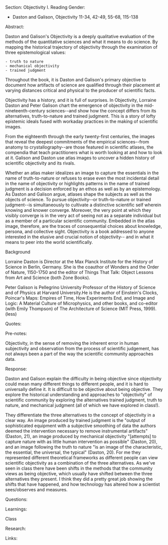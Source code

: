 Section: Objectivity I. Reading Gender:

- Daston and Galison, Objectivity 11-34, 42-49, 55-68, 115-138

Abstract:

Daston and Galison's Objectivity is a deeply qualitative evaluation of the methods of the quantitative sciences and what it means to do science. By mapping the historical trajectory of objectivity through the examination of three epistemological values:

    - truth to nature
    - mechanical objectivity
    - trained judgment

Throughout the book, it is Daston and Galison's primary objective to document how artifacts of science are qualified through their placement at varying distances critical and physical to the producer of scientific facts.

Objectivity has a history, and it is full of surprises. In Objectivity, Lorraine Daston and Peter Galison chart the emergence of objectivity in the mid-nineteenth-century sciences--and show how the concept differs from its alternatives, truth-to-nature and trained judgment. This is a story of lofty epistemic ideals fused with workaday practices in the making of scientific images.

From the eighteenth through the early twenty-first centuries, the images that reveal the deepest commitments of the empirical sciences--from anatomy to crystallography--are those featured in scientific atlases, the compendia that teach practitioners what is worth looking at and how to look at it. Galison and Daston use atlas images to uncover a hidden history of scientific objectivity and its rivals.

Whether an atlas maker idealizes an image to capture the essentials in the name of truth-to-nature or refuses to erase even the most incidental detail in the name of objectivity or highlights patterns in the name of trained judgment is a decision enforced by an ethos as well as by an epistemology. As Daston and Galison argue, atlases shape the subjects as well as the objects of science. To pursue objectivity--or truth-to-nature or trained judgment--is simultaneously to cultivate a distinctive scientific self wherein knowing and knower converge. Moreover, the very point at which they visibly converge is in the very act of seeing not as a separate individual but as a member of a particular scientific community. Embedded in the atlas image, therefore, are the traces of consequential choices about knowledge, persona, and collective sight. Objectivity is a book addressed to anyone interested in the elusive and crucial notion of objectivity-- and in what it means to peer into the world scientifically.

Background

Lorraine Daston is Director at the Max Planck Institute for the History of Science in
Berlin, Germany. She is the coauthor of Wonders and the Order of Nature, 1150-1750 and the editor of Things That Talk: Object Lessons from Art and Science (both Zone Books).

Peter Galison is Pellegrino University Professor of the History of Science and of Physics at Harvard University.He is the author of Einstein's Clocks, Poincar's Maps: Empires of Time, How Experiments End, and Image and Logic: A Material Culture of Microphysics, and other books, and co-editor (with Emily Thompson) of The Architecture of Science (MIT Press, 1999). (less)

Quotes:

Pre-notes:

Objectivity, in the sense of removing the inherent error in human subjectivity and observation from the process of scientific judgement, has not always been a part of the way the scientific community approaches data.

Response:

Daston and Galison explain the difficulty in being objective since objectivity could mean many different things to different people, and it is hard to universally define it. It is difficult to be objective about being objective. They explore the historical understanding and approaches to "objectivity" of scientific community by exploring the alternatives trained judgment, truth to nature, and mechanical judgment (all of which we have explored in class!).

They differentiate the three alternatives to the concept of objectivity in a clear way. An image produced by trained judgment is the "output of sophisticated equipment with a subjective smoothing of data the authors deemed the intervention necessary to remove instrumental artifacts" (Daston, 21), an image produced by mechanical objectivity "[attempts] to capture nature with as little human intervention as possible" (Daston, 20), and an image following the truth to nature "is an image of the characteristic, the essential, the universal, the typical" (Daston, 20). For me they represented different theoretical frameworks as different people can view scientific objectivity as a combination of the three alternatives. As we've seen in class there have been shifts in the methods that the community views as being objective, which usually have shifted between the three alternatives they present. I think they did a pretty great job showing the shifts that have happened, and how technology has altered how a scientist sees/observes and measures.

Questions:

Learnings:

Class

Research:

Links:

